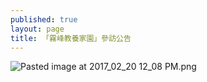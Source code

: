 ```yaml
---
published: true
layout: page
title: 「霧峰教養家園」參訪公告
---
```


![Pasted image at 2017_02_20 12_08 PM.png]({{site.baseurl}}/static_files/upload_images/img2.PNG)
